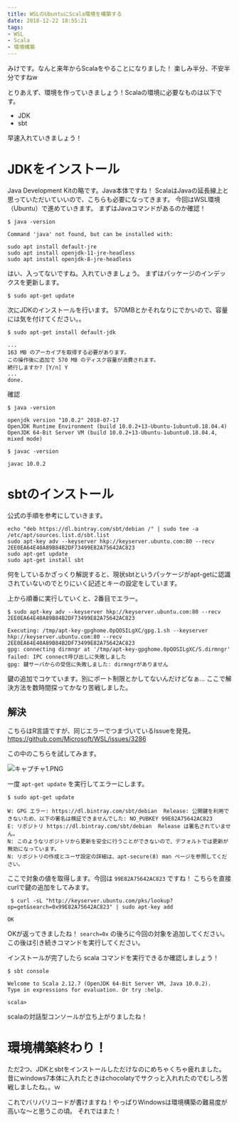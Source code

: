 ```yaml
---
title: WSLのUbuntuにScala環境を構築する
date: 2018-12-22 18:55:21
tags:
- WSL
- Scala
- 環境構築
---
```

みけです。なんと来年からScalaをやることになりました！
楽しみ半分、不安半分ですねw

とりあえず、環境を作っていきましょう！Scalaの環境に必要なものは以下です。

* JDK
* sbt

早速入れていきましょう！

# JDKをインストール
Java Development Kitの略です。Java本体ですね！
ScalaはJavaの延長線上と思っていただいていいので、こちらも必要になってきます。
今回はWSL環境（Ubuntu）で進めていきます。
まずはJavaコマンドがあるのか確認！

```
$ java -version

Command 'java' not found, but can be installed with:

sudo apt install default-jre
sudo apt install openjdk-11-jre-headless
sudo apt install openjdk-8-jre-headless
```

はい、入ってないですね。入れていきましょう。
まずはパッケージのインデックスを更新します。

```
$ sudo apt-get update
```

次にJDKのインストールを行います。
570MBとかそれなりにでかいので、容量には気を付けてください。。

```
$ sudo apt-get install default-jdk

...
163 MB のアーカイブを取得する必要があります。
この操作後に追加で 570 MB のディスク容量が消費されます。
続行しますか? [Y/n] Y
...
done.
```

確認

```
$ java -version

openjdk version "10.0.2" 2018-07-17
OpenJDK Runtime Environment (build 10.0.2+13-Ubuntu-1ubuntu0.18.04.4)
OpenJDK 64-Bit Server VM (build 10.0.2+13-Ubuntu-1ubuntu0.18.04.4, mixed mode)
```

```
$ javac -version

javac 10.0.2
```

# sbtのインストール
公式の手順を参考にしていきます。

```
echo "deb https://dl.bintray.com/sbt/debian /" | sudo tee -a /etc/apt/sources.list.d/sbt.list
sudo apt-key adv --keyserver hkp://keyserver.ubuntu.com:80 --recv 2EE0EA64E40A89B84B2DF73499E82A75642AC823
sudo apt-get update
sudo apt-get install sbt
```

何をしているかざっくり解説すると、現状sbtというパッケージがapt-getに認識されていないのでとりにいく記述とキーの設定をしています。

上から順番に実行していくと、2番目でエラー。

```
$ sudo apt-key adv --keyserver hkp://keyserver.ubuntu.com:80 --recv 2EE0EA64E40A89B84B2DF73499E82A75642AC823

Executing: /tmp/apt-key-gpghome.0pQOSILgXC/gpg.1.sh --keyserver hkp://keyserver.ubuntu.com:80 --recv 2EE0EA64E40A89B84B2DF73499E82A75642AC823
gpg: connecting dirmngr at '/tmp/apt-key-gpghome.0pQOSILgXC/S.dirmngr' failed: IPC connect呼び出しに失敗しました
gpg: 鍵サーバからの受信に失敗しました: dirmngrがありません
```

鍵の追加でコケています。別にポート制限とかしてないんだけどなぁ…
ここで解決方法を数時間探ってかなり苦戦しました。

## 解決

こちらはR言語ですが、同じエラーでつまづいているIssueを発見。
https://github.com/Microsoft/WSL/issues/3286

この中のこちらを試してみます。

![キャプチャ1.PNG](https://qiita-image-store.s3.amazonaws.com/0/178351/a21f2347-25b4-ee3a-2b60-6927f8fc0343.png)

一度 `apt-get update` を実行してエラーにします。

```
$ sudo apt-get update

W: GPG エラー: https://dl.bintray.com/sbt/debian  Release: 公開鍵を利用できないため、以下の署名は検証できませんでした: NO_PUBKEY 99E82A75642AC823
E: リポジトリ https://dl.bintray.com/sbt/debian  Release は署名されていません。
N: このようなリポジトリから更新を安全に行うことができないので、デフォルトでは更新が無効になっています。
N: リポジトリの作成とユーザ設定の詳細は、apt-secure(8) man ページを参照してください。
```

ここで対象の値を取得します。今回は `99E82A75642AC823` ですね！
こちらを直接curlで鍵の追加をしてみます。

```
 $ curl -sL "http://keyserver.ubuntu.com/pks/lookup?op=get&search=0x99E82A75642AC823" | sudo apt-key add

OK
```

OKが返ってきましたね！ `search=0x` の後ろに今回の対象を追加してください。
この後は引き続きコマンドを実行してください。

インストールが完了したら scala コマンドを実行できるか確認しましょう！

```
$ sbt console

Welcome to Scala 2.12.7 (OpenJDK 64-Bit Server VM, Java 10.0.2).
Type in expressions for evaluation. Or try :help.

scala>
```

scalaの対話型コンソールが立ち上がりましたね！

# 環境構築終わり！
ただ2つ、JDKとsbtをインストールしただけなのにめちゃくちゃ疲れました。
昔にwindows7本体に入れたときはchocolatyでサクっと入れれたのでむしろ苦戦しましたね。。ｗ

これでバリバリコードが書けますね！やっぱりWindowsは環境構築の難易度が高いな～と思うこの頃。
それではまた！